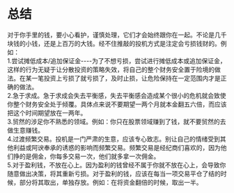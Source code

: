 # 总结
对于你手里的钱，要小心看护，谨慎处理，它们才会始终跟你在一起。不论是几千块钱的小钱，还是上百万的大钱。经不住推敲的投机方式是注定会亏损钱财的。例如：    
1.尝试摊低成本/追加保证金----为了不想亏损，尝试进行摊低成本或追加保证金，这样的行为无疑于让分散投资的策略失效，将自己的整个财务安全置于险境的做法。在某一笔投资上亏损了就亏损了，及时止损，让危险保持在一定范围内才是正确的做法。    
2.急于求成。急于求成会失去平衡感，失去平衡感会造成某个很小的危机就会致使你整个财务安全处于倾覆。具体点来说不要期望一两个月就本金翻五六倍，而应该把这个时间期望放在一两年。    
3.贸然的涉足你不熟悉的领域。例如：你只在股票领域赚到了钱，就不要贸然的去做生意赚钱。     
4.过渡频繁交易。投机是一门严肃的生意，应该专心致志。别让自己的情绪受到其他利益或阿谀奉承的诱惑的影响而频繁交易。频繁交易是经纪商们喜欢的，因为他们挣的是佣金，你每多交易一次，他们就多拿一次佣金。     
5.对于盈利钱，不放在心上。因为盈利的钱曾经不属于你就不放在心上，会导致你随意做出决策，将其重新亏损。对于盈利的钱，应该在每当一项交易平仓了结的时候，部分将其取出，单独存放。例如：在将资金翻倍的时候，取出一半。   
